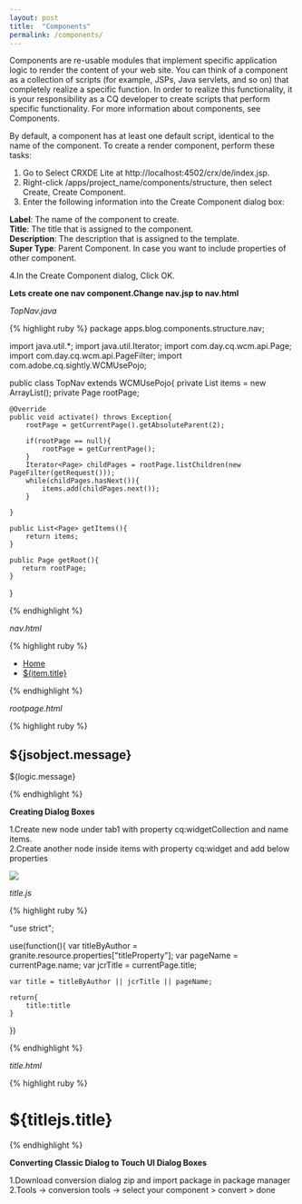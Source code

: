 ```yaml
---
layout: post
title:  "Components"
permalink: /components/
---
```


Components are re-usable modules that implement specific application logic to render the content of your web site. You can think of a component as a collection of scripts (for example, JSPs, Java servlets, and so on) that completely realize a specific function. In order to realize this functionality, it is your responsibility as a CQ developer to create scripts that perform specific functionality. For more information about components, see Components.

By default, a component has at least one default script, identical to the name of the component. To create a render component, perform these tasks:

1. Go to Select CRXDE Lite at http://localhost:4502/crx/de/index.jsp.<br>
2. Right-click /apps/project_name/components/structure, then select Create, Create Component.<br>
3. Enter the following information into the Create Component dialog box:<br>

<b>Label</b>: The name of the component to create.<br>
<b>Title</b>: The title that is assigned to the component.<br> 
<b>Description</b>: The description that is assigned to the template.<br> 
<b>Super Type</b>: Parent Component. In case you want to include properties of other component.<br>

4.In the Create Component dialog, Click OK. 

<b>Lets create one nav component.Change nav.jsp to nav.html</b><br>

<i>TopNav.java</i><br>

{% highlight ruby %}
package apps.blog.components.structure.nav;

import java.util.*;
import java.util.Iterator;
import com.day.cq.wcm.api.Page;
import com.day.cq.wcm.api.PageFilter;
import com.adobe.cq.sightly.WCMUsePojo;

public class TopNav extends WCMUsePojo{
    private List<Page> items = new ArrayList<Page>();
    private Page rootPage;
    
    @Override
    public void activate() throws Exception{
        rootPage = getCurrentPage().getAbsoluteParent(2);
        
        if(rootPage == null){
            rootPage = getCurrentPage();
        }
        Iterator<Page> childPages = rootPage.listChildren(new PageFilter(getRequest()));
        while(childPages.hasNext()){
            items.add(childPages.next());
        }
        
    }
    
    public List<Page> getItems(){
        return items;
    }
    
    public Page getRoot(){
       return rootPage;
    }
}

{% endhighlight %}

<i>nav.html</i><br>

{% highlight ruby %}
<div class="topnav" data-sly-use.topnav="TopNav">
    <ul class="topnav">
        <li class="nav_home_fixed">
            <a class="nav_home_fixed" href="/content/blogs.html">Home</a>
        </li>
        <li class="topnav" data-sly-repeat="${topnav.items}">
            <a href="${item.path}">${item.title}</a>
        </li>
    </ul>
</div>
{% endhighlight %}

<i>rootpage.html</i>

{% highlight ruby %}
<div data-sly-use.jsobject="${'script.js' @value1='Welcome to Our Website'}" />
<div data-sly-resource="${@path='title',resourceType='/libs/wcm/foundation/components/title'}" />
<h2>${jsobject.message}</h2>
<div data-sly-use.logic="${'Logic' @value1='Shubham'}" />
${logic.message}  

<div data-sly-resource="${@path='nav',resourceType='/apps/blog/components/structure/nav'}" />

{% endhighlight %}
<br>

<b>Creating Dialog Boxes</b><br>

1.Create new node under tab1 with property cq:widgetCollection and name items.<br>
2.Create another node inside items with property cq:widget and add below properties<br>

<img src="{{ site.baseurl }}/assets/img/comp1.png"/><br>

<i>title.js</i>

{% highlight ruby %}

"use strict";

use(function(){
	var titleByAuthor = granite.resource.properties["titleProperty"];
    var pageName = currentPage.name;
    var jcrTitle = currentPage.title;

    var title = titleByAuthor || jcrTitle || pageName;

    return{
        title:title
    }

})

{% endhighlight %}

<i>title.html</i><br>

{% highlight ruby %}
<div data-sly-use.titlejs ="title.js">
    <h1 data-sly-element=${currentStyle.type}>${titlejs.title}</h1>
</div>
{% endhighlight %}

<br>

<b>Converting Classic Dialog to Touch UI Dialog Boxes</b><br>

1.Download conversion dialog zip and import package in package manager<br>
2.Tools -> conversion tools -> select your component > convert > done

